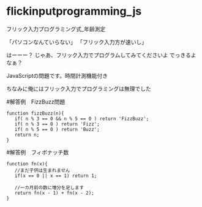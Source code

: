 # flickinputprogramming_js
フリック入力プログラミング式_年齢測定

「パソコンなんていらない」
「フリック入力方が速いし」

はーーー？
じゃあ、フリック入力でプログラムしてみてくださいよ
でっきるよなぁ？

JavaScriptの問題です。時間計測機能付き

ちなみに俺にはフリック入力でプログラミングは無理でした

#解答例　FizzBuzz問題

```
function fizzBuzz(n){
   if( n % 3 == 0 && n % 5 == 0 ) return 'FizzBuzz';
   if( n % 3 == 0 ) return 'Fizz';
   if( n % 5 == 0 ) return 'Buzz';
   return n;
}
```

#解答例　フィボナッチ数

```
function fn(x){
   //まだ子供は生まれません
   if(x == 0 || x == 1) return 1;

   //一カ月前の数に増分を足します
   return fn(x - 1) + fn(x - 2);
}
```
